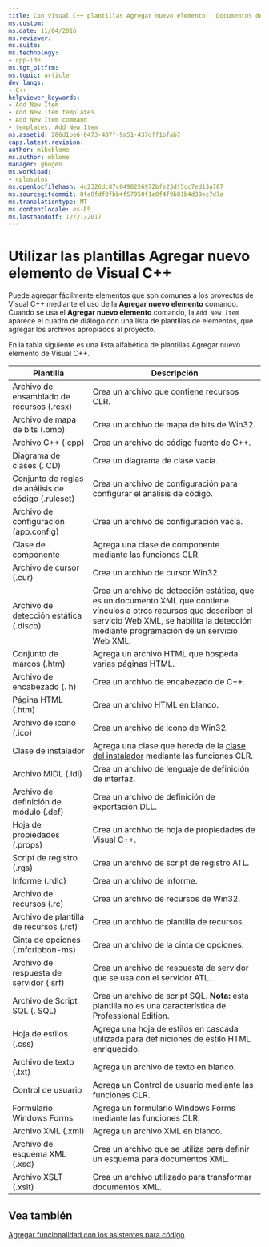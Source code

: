 ```yaml
---
title: Con Visual C++ plantillas Agregar nuevo elemento | Documentos de Microsoft
ms.custom: 
ms.date: 11/04/2016
ms.reviewer: 
ms.suite: 
ms.technology:
- cpp-ide
ms.tgt_pltfrm: 
ms.topic: article
dev_langs:
- C++
helpviewer_keywords:
- Add New Item
- Add New Item templates
- Add New Item command
- templates, Add New Item
ms.assetid: 286d1be6-0473-407f-9a51-437dff1bfab7
caps.latest.revision: 
author: mikeblome
ms.author: mblome
manager: ghogen
ms.workload:
- cplusplus
ms.openlocfilehash: 4c2326dc87c0490256972bfe23df5cc7ed13a787
ms.sourcegitcommit: 8fa8fdf0fbb4f57950f1e8f4f9b81b4d39ec7d7a
ms.translationtype: MT
ms.contentlocale: es-ES
ms.lasthandoff: 12/21/2017
---
```

# <a name="using-visual-c-add-new-item-templates"></a>Utilizar las plantillas Agregar nuevo elemento de Visual C++
Puede agregar fácilmente elementos que son comunes a los proyectos de Visual C++ mediante el uso de la **Agregar nuevo elemento** comando. Cuando se usa el **Agregar nuevo elemento** comando, la `Add New Item` aparece el cuadro de diálogo con una lista de plantillas de elementos, que agregar los archivos apropiados al proyecto.  
  
 En la tabla siguiente es una lista alfabética de plantillas Agregar nuevo elemento de Visual C++.  
  
|Plantilla|Descripción|  
|--------------|-----------------|  
|Archivo de ensamblado de recursos (.resx)|Crea un archivo que contiene recursos CLR.|  
|Archivo de mapa de bits (.bmp)|Crea un archivo de mapa de bits de Win32.|  
|Archivo C++ (.cpp)|Crea un archivo de código fuente de C++.|  
|Diagrama de clases (. CD)|Crea un diagrama de clase vacía.|  
|Conjunto de reglas de análisis de código (.ruleset)|Crea un archivo de configuración para configurar el análisis de código.|  
|Archivo de configuración (app.config)|Crea un archivo de configuración vacía.|  
|Clase de componente|Agrega una clase de componente mediante las funciones CLR.|  
|Archivo de cursor (.cur)|Crea un archivo de cursor Win32.|  
|Archivo de detección estática (.disco)|Crea un archivo de detección estática, que es un documento XML que contiene vínculos a otros recursos que describen el servicio Web XML, se habilita la detección mediante programación de un servicio Web XML.|  
|Conjunto de marcos (.htm)|Agrega un archivo HTML que hospeda varias páginas HTML.|  
|Archivo de encabezado (. h)|Crea un archivo de encabezado de C++.|  
|Página HTML (.htm)|Crea un archivo HTML en blanco.|  
|Archivo de icono (.ico)|Crea un archivo de icono de Win32.|  
|Clase de instalador|Agrega una clase que hereda de la [clase del instalador](https://msdn.microsoft.com/en-us/library/system.configuration.install.installer.aspx) mediante las funciones CLR.|  
|Archivo MIDL (.idl)|Crea un archivo de lenguaje de definición de interfaz.|  
|Archivo de definición de módulo (.def)|Crea un archivo de definición de exportación DLL.|  
|Hoja de propiedades (.props)|Crea un archivo de hoja de propiedades de Visual C++.|  
|Script de registro (.rgs)|Crea un archivo de script de registro ATL.|  
|Informe (.rdlc)|Crea un archivo de informe.|  
|Archivo de recursos (.rc)|Crea un archivo de recursos de Win32.|  
|Archivo de plantilla de recursos (.rct)|Crea un archivo de plantilla de recursos.|  
|Cinta de opciones (.mfcribbon-ms)|Crea un archivo de la cinta de opciones.|  
|Archivo de respuesta de servidor (.srf)|Crea un archivo de respuesta de servidor que se usa con el servidor ATL.|  
|Archivo de Script SQL (. SQL)|Crea un archivo de script SQL. **Nota:** esta plantilla no es una característica de Professional Edition.|  
|Hoja de estilos (.css)|Agrega una hoja de estilos en cascada utilizada para definiciones de estilo HTML enriquecido.|  
|Archivo de texto (.txt)|Agrega un archivo de texto en blanco.|  
|Control de usuario|Agrega un Control de usuario mediante las funciones CLR.|  
|Formulario Windows Forms|Agrega un formulario Windows Forms mediante las funciones CLR.|  
|Archivo XML (.xml)|Agrega un archivo XML en blanco.|  
|Archivo de esquema XML (.xsd)|Crea un archivo que se utiliza para definir un esquema para documentos XML.|  
|Archivo XSLT (.xslt)|Crea un archivo utilizado para transformar documentos XML.|  
  
## <a name="see-also"></a>Vea también  
 [Agregar funcionalidad con los asistentes para código](../ide/adding-functionality-with-code-wizards-cpp.md)